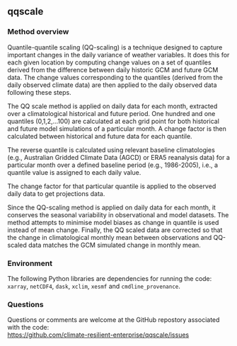## qqscale

### Method overview

Quantile-quantile scaling (QQ-scaling) is a technique designed to capture
important changes in the daily variance of weather variables.
It does this for each given location by computing change values on a set of quantiles
derived from the difference between daily historic GCM and future GCM data.
The change values corresponding to the quantiles (derived from the daily observed climate data)
are then applied to the daily observed data following these steps.

The QQ scale method is applied on daily data for each month,
extracted over a climatological historical and future period.
One hundred and one quantiles (0,1,2,…100) are calculated at each grid point
for both historical and future model simulations of a particular month.
A change factor is then calculated between historical and future data for each quantile. 

The reverse quantile is calculated using relevant baseline climatologies
(e.g., Australian Gridded Climate Data (AGCD) or ERA5 reanalysis data)
for a particular month over a defined baseline period (e.g., 1986-2005),
i.e., a quantile value is assigned to each daily value. 

The change factor for that particular quantile is applied
to the observed daily data to get projections data. 

Since the QQ-scaling method is applied on daily data for each month,
it conserves the seasonal variability in observational and model datasets.
The method attempts to minimise model biases as change in quantile is used instead of mean change. 
Finally, the QQ scaled data are corrected so that the change in climatological monthly mean
between observations and QQ-scaled data matches the GCM simulated change in monthly mean.


### Environment

The following Python libraries are dependencies for running the code:
`xarray`, `netCDF4`, `dask`, `xclim`, `xesmf`  and `cmdline_provenance`.


### Questions

Questions or comments are welcome at the GitHub repostory
associated with the code:  
https://github.com/climate-resilient-enterprise/qqscale/issues

